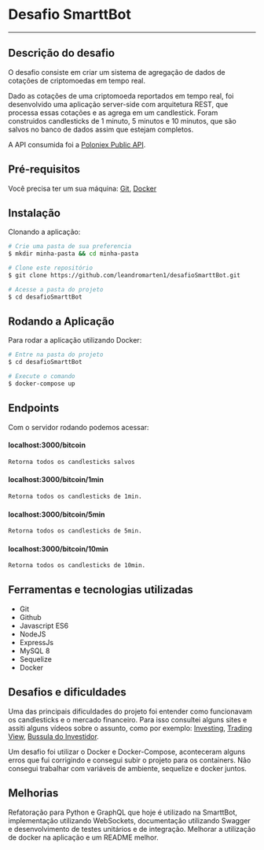 # Desafio SmarttBot

---

## Descrição do desafio

O desafio consiste em criar um sistema de agregação de dados de cotações de criptomoedas em tempo real.

Dado as cotações de uma criptomoeda reportados em tempo real, foi desenvolvido uma aplicação server-side com arquitetura REST, que processa essas cotações e as agrega em um candlestick. Foram construidos candlesticks de 1 minuto, 5 minutos e 10 minutos, que são salvos no banco de dados assim que estejam completos.

A API consumida foi a [Poloniex Public API](https://docs.poloniex.com/#public-http-api-methods).

## Pré-requisitos

Você precisa ter um sua máquina:
[Git](https://git-scm.com/), [Docker](https://www.docker.com/)


## Instalação

Clonando a aplicação:

```bash
# Crie uma pasta de sua preferencia
$ mkdir minha-pasta && cd minha-pasta

# Clone este repositório
$ git clone https://github.com/leandromarten1/desafioSmarttBot.git

# Acesse a pasta do projeto
$ cd desafioSmarttBot

```

## Rodando a Aplicação

Para rodar a aplicação utilizando Docker:

```bash
# Entre na pasta do projeto
$ cd desafioSmarttBot

# Execute o comando
$ docker-compose up

```

## Endpoints

Com o servidor rodando podemos acessar:

#### localhost:3000/bitcoin
```bash
Retorna todos os candlesticks salvos
```
#### localhost:3000/bitcoin/1min
```bash
Retorna todos os candlesticks de 1min.
```
#### localhost:3000/bitcoin/5min
```bash
Retorna todos os candlesticks de 5min.
```
#### localhost:3000/bitcoin/10min
```bash
Retorna todos os candlesticks de 10min.
```

## Ferramentas e tecnologias utilizadas
 - Git
 - Github
 - Javascript ES6
 - NodeJS
 - ExpressJs
 - MySQL 8
 - Sequelize
 - Docker

## Desafios e dificuldades

Uma das principais dificuldades do projeto foi entender como funcionavam os candlesticks e o mercado financeiro. Para isso consultei alguns sites e assiti alguns vídeos sobre o assunto, como por exemplo: [Investing](https://br.investing.com/crypto/bitcoin/btc-usdt), [Trading View](https://br.tradingview.com/symbols/BTCUSDT/), [Bussula do Investidor](https://www.bussoladoinvestidor.com.br/grafico-de-candlestick/).

Um desafio foi utilizar o Docker e Docker-Compose, aconteceram alguns erros que fui corrigindo e consegui subir o projeto para os containers. Não consegui trabalhar com variáveis de ambiente, sequelize e docker juntos.

## Melhorias

Refatoração para Python e GraphQL que hoje é utilizado na SmarttBot, implementação utilizando WebSockets, documentação utilizando Swagger e desenvolvimento de testes unitários e de integração. Melhorar a utilização de docker na aplicação e um README melhor.

